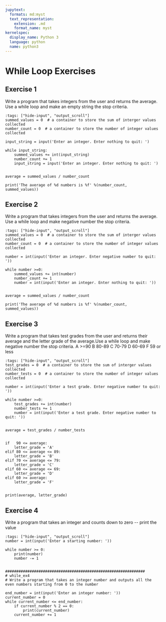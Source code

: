 ```yaml
---
jupytext:
  formats: md:myst
  text_representation:
    extension: .md
    format_name: myst
kernelspec:
  display_name: Python 3
  language: python
  name: python3
---
```



# While Loop Exercises

## Exercise 1
Write a program that takes integers from the user and returns the average. Use a while loop and make an empty string the stop criteria.

```{code-cell} ipython3
:tags: ["hide-input", "output_scroll"]
summed_values = 0  # a container to store the sum of interger values collected
number_count = 0  # a container to store the number of integer values collected

input_string = input('Enter an integer. Enter nothing to quit: ')

while input_string:
    summed_values += int(input_string)
    number_count += 1
    input_string = input('Enter an integer. Enter nothing to quit: ')


average = summed_values / number_count

print('The average of %d numbers is %f' %(number_count, summed_values))

```


## Exercise 2
Write a program that takes integers from the user and returns the average. Use a while loop and make negative number the stop criteria.

```{code-cell} ipython3
:tags: ["hide-input", "output_scroll"]
summed_values = 0  # a container to store the sum of interger values collected
number_count = 0  # a container to store the number of integer values collected

number = int(input('Enter an integer. Enter negative number to quit: '))

while number >=0:
    summed_values += int(number)
    number_count += 1
    number = int(input('Enter an integer. Enter nothing to quit: '))


average = summed_values / number_count

print('The average of %d numbers is %f' %(number_count, summed_values))
```

## Exercise 3
Write a program that takes test grades from the user and returns their average and the letter grade of the average.Use a while loop and make negative number the stop criteria.
A >=90
B 80-89
C 70-79
D 60-69
F 59 or less


```{code-cell} ipython3
:tags: ["hide-input", "output_scroll"]
test_grades = 0  # a container to store the sum of interger values collected
number_tests = 0  # a container to store the number of integer values collected

number = int(input('Enter a test grade. Enter negative number to quit: '))

while number >=0:
    test_grades += int(number)
    number_tests += 1
    number = int(input('Enter a test grade. Enter negative number to quit: '))


average = test_grades / number_tests


if   90 <= average:
    letter_grade = 'A'
elif 80 <= average <= 89:
    letter_grade = 'B'
elif 70 <= average <= 79:
    letter_grade = 'C'
elif 60 <= average <= 69:
    letter_grade = 'D'
elif 60 >= average:
    letter_grade = 'F'


print(average, letter_grade)

```

## Exercise 4
Write a program that takes an integer and counts down to zero -- print the value

```{code-cell} ipython3
:tags: ["hide-input", "output_scroll"]
number = int(input('Enter a starting number: '))

while number >= 0:
    print(number)
    number -= 1


###############################################################
# while_ex4
# Write a program that takes an integer number and outputs all the even numbers starting from 0 to the number

end_number = int(input('Enter an integer number: '))
current_number = 0
while current_number <= end_number:
    if current_number % 2 == 0:
        print(current_number)
    current_number += 1

```